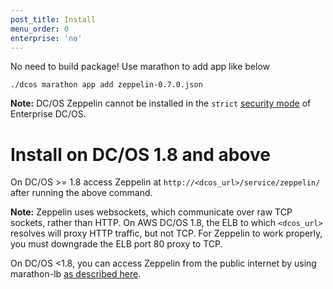 ```yaml
---
post_title: Install
menu_order: 0
enterprise: 'no'
---
```


No need to build package! Use marathon to add app like below
 
```
./dcos marathon app add zeppelin-0.7.0.json
```

**Note:** DC/OS Zeppelin cannot be installed in the `strict` [security mode](https://docs.mesosphere.com/1.8/administration/installing/custom/configuration-parameters/#security) of Enterprise DC/OS.

# Install on DC/OS 1.8 and above
On DC/OS >= 1.8 access Zeppelin at
`http://<dcos_url>/service/zeppelin/` after running the above command.

**Note:** Zeppelin uses websockets, which communicate over raw TCP
sockets, rather than HTTP.  On AWS DC/OS 1.8, the ELB to which
`<dcos_url>` resolves will proxy HTTP traffic, but not TCP.  For
Zeppelin to work properly, you must downgrade the ELB port 80 proxy to
TCP.

On DC/OS <1.8, you can access Zeppelin from the public internet by using marathon-lb [as described here](https://docs.mesosphere.com/1.8/usage/service-discovery/marathon-lb/usage/).

<!-- 
Alternately, you can deploy Zeppelin on a public agent by setting the
`acceptedResourceRoles` field of the Marathon app to
`["slave_public"]`.  You can then access Zeppelin By combining the
public IP address of the agent running Zeppelin with the `$PORT0` of
its marathon app.
-->
